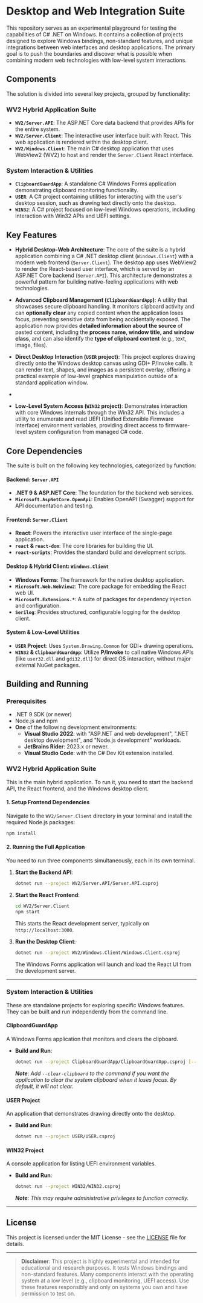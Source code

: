 # Desktop and Web Integration Suite

This repository serves as an experimental playground for testing the capabilities of C# .NET on Windows. It contains a
collection of projects designed to explore Windows bindings, non-standard features, and unique integrations between web
interfaces and desktop applications. The primary goal is to push the boundaries and discover what is possible when
combining modern web technologies with low-level system interactions.

## Components

The solution is divided into several key projects, grouped by functionality:

### WV2 Hybrid Application Suite

- **`WV2/Server.API`**: The ASP.NET Core data backend that provides APIs for the entire system.
- **`WV2/Server.Client`**: The interactive user interface built with React. This web application is rendered within the
  desktop client.
- **`WV2/Windows.Client`**: The main C# desktop application that uses WebView2 (WV2) to host and render the
  `Server.Client` React interface.

### System Interaction & Utilities

- **`ClipboardGuardApp`**: A standalone C# Windows Forms application demonstrating clipboard monitoring functionality.
- **`USER`**: A C# project containing utilities for interacting with the user's desktop session, such as drawing text
  directly onto the desktop.
- **`WIN32`**: A C# project focused on low-level Windows operations, including interaction with Win32 APIs and UEFI
  settings.

## Key Features

- **Hybrid Desktop-Web Architecture**: The core of the suite is a hybrid application combining a C# .NET desktop
  client (`Windows.Client`) with a modern web frontend (`Server.Client`). The desktop app uses WebView2 to render the
  React-based user interface, which is served by an ASP.NET Core backend (`Server.API`). This architecture demonstrates
  a powerful pattern for building native-feeling applications with web technologies.

- **Advanced Clipboard Management (`ClipboardGuardApp`)**: A utility that showcases secure clipboard handling. It
  monitors clipboard activity and can **optionally clear** any copied content when the application loses focus, preventing
  sensitive data from being accidentally exposed. The application now provides **detailed information about the source**
  of pasted content, including the **process name, window title, and window class**, and can also identify the **type of
  clipboard content** (e.g., text, image, files).

- **Direct Desktop Interaction (`USER` project)**: This project explores drawing directly onto the Windows desktop
  canvas using GDI+ P/Invoke calls. It can render text, shapes, and images as a persistent overlay, offering a practical
  example of low-level graphics manipulation outside of a standard application window.
-
- **Low-Level System Access (`WIN32` project)**: Demonstrates interaction with core Windows internals through the Win32
  API. This includes a utility to enumerate and read UEFI (Unified Extensible Firmware Interface) environment variables,
  providing direct access to firmware-level system configuration from managed C# code.

## Core Dependencies

The suite is built on the following key technologies, categorized by function:

#### Backend: `Server.API`

- **.NET 9 & ASP.NET Core**: The foundation for the backend web services.
- **`Microsoft.AspNetCore.OpenApi`**: Enables OpenAPI (Swagger) support for API documentation and testing.

#### Frontend: `Server.Client`

- **React**: Powers the interactive user interface of the single-page application.
- **`react` & `react-dom`**: The core libraries for building the UI.
- **`react-scripts`**: Provides the standard build and development scripts.

#### Desktop & Hybrid Client: `Windows.Client`

- **Windows Forms**: The framework for the native desktop application.
- **`Microsoft.Web.WebView2`**: The core package for embedding the React web UI.
- **`Microsoft.Extensions.*`**: A suite of packages for dependency injection and configuration.
- **`Serilog`**: Provides structured, configurable logging for the desktop client.

#### System & Low-Level Utilities

- **`USER` Project**: Uses `System.Drawing.Common` for GDI+ drawing operations.
- **`WIN32` & `ClipboardGuardApp`**: Utilize **P/Invoke** to call native Windows APIs (like `user32.dll` and
  `gdi32.dll`) for direct OS interaction, without major external NuGet packages.

## Building and Running

### Prerequisites

- .NET 9 SDK (or newer)
- Node.js and npm
- **One** of the following development environments:
    - **Visual Studio 2022**: with "ASP.NET and web development", ".NET desktop development", and "Node.js development"
      workloads.
    - **JetBrains Rider**: 2023.x or newer.
    - **Visual Studio Code**: with the C# Dev Kit extension installed.

### WV2 Hybrid Application Suite

This is the main hybrid application. To run it, you need to start the backend API, the React frontend, and the Windows
desktop client.

#### 1. Setup Frontend Dependencies

Navigate to the `WV2/Server.Client` directory in your terminal and install the required Node.js packages:

```bash
npm install
```

#### 2. Running the Full Application

You need to run three components simultaneously, each in its own terminal.

1. **Start the Backend API**:
   ```bash
   dotnet run --project WV2/Server.API/Server.API.csproj
   ```

2. **Start the React Frontend**:
   ```bash
   cd WV2/Server.Client
   npm start
   ```
   This starts the React development server, typically on `http://localhost:3000`.

3. **Run the Desktop Client**:
   ```bash
   dotnet run --project WV2/Windows.Client/Windows.Client.csproj
   ```
   The Windows Forms application will launch and load the React UI from the development server.

---

### System Interaction & Utilities

These are standalone projects for exploring specific Windows features. They can be built and run independently from the
command line.

#### ClipboardGuardApp

A Windows Forms application that monitors and clears the clipboard.

- **Build and Run**:
  ```bash
  dotnet run --project ClipboardGuardApp/ClipboardGuardApp.csproj [--clear-clipboard]
  ```
  _**Note**: Add `--clear-clipboard` to the command if you want the application to clear the system clipboard when it loses focus. By default, it will not clear._

#### USER Project

An application that demonstrates drawing directly onto the desktop.

- **Build and Run**:
  ```bash
  dotnet run --project USER/USER.csproj
  ```

#### WIN32 Project

A console application for listing UEFI environment variables.

- **Build and Run**:
  ```bash
  dotnet run --project WIN32/WIN32.csproj
  ```
  _**Note**: This may require administrative privileges to function correctly._

---

## License

This project is licensed under the MIT License - see the [LICENSE](LICENSE) file for details.

---

> **Disclaimer**: This project is highly experimental and intended for educational and research purposes. It tests
> Windows bindings and non-standard features. Many components interact with the operating system at a low level (e.g.,
> clipboard monitoring, UEFI access). Use these features responsibly and only on systems you own and have permission to
> test on.
